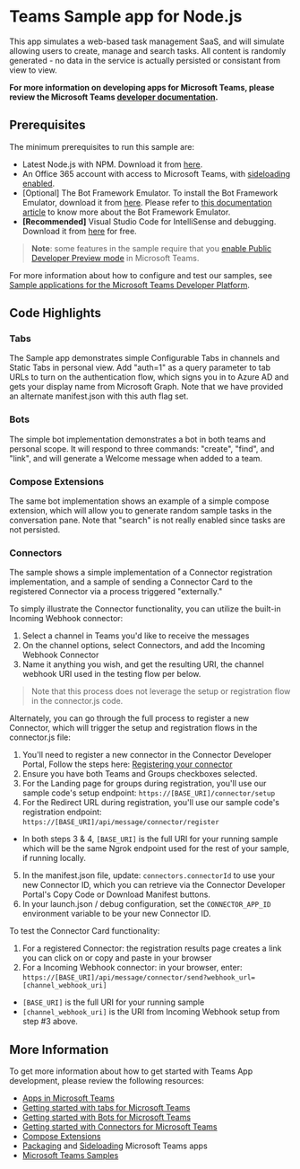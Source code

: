 # Teams Sample app for Node.js

This app simulates a web-based task management SaaS, and will simulate allowing users to create, manage and search tasks.  All content is randomly generated - no data in the service is actually persisted or consistant from view to view.  

**For more information on developing apps for Microsoft Teams, please review the Microsoft Teams [developer documentation](https://msdn.microsoft.com/en-us/microsoft-teams/index).**

## Prerequisites
The minimum prerequisites to run this sample are:
* Latest Node.js with NPM. Download it from [here](https://nodejs.org/en/download/).
* An Office 365 account with access to Microsoft Teams, with [sideloading enabled](https://msdn.microsoft.com/en-us/microsoft-teams/setup).
* [Optional] The Bot Framework Emulator. To install the Bot Framework Emulator, download it from [here](https://emulator.botframework.com/). Please refer to [this documentation article](https://github.com/microsoft/botframework-emulator/wiki/Getting-Started) to know more about the Bot Framework Emulator.
* **[Recommended]** Visual Studio Code for IntelliSense and debugging.  Download it from [here](https://code.visualstudio.com/) for free.

>**Note**: some features in the sample require that you [enable Public Developer Preview mode](https://msdn.microsoft.com/en-us/microsoft-teams/publicpreview) in Microsoft Teams.

For more information about how to configure and test our samples, see [Sample applications for the Microsoft Teams Developer Platform](https://msdn.microsoft.com/en-us/microsoft-teams/samples).

## Code Highlights

### Tabs
The Sample app demonstrates simple Configurable Tabs in channels and Static Tabs in personal view.  Add "auth=1" as a query parameter to tab URLs to turn on the authentication flow, which signs you in to Azure AD and gets your display name from Microsoft Graph.  Note that we have provided an alternate manifest.json with this auth flag set.

### Bots
The simple bot implementation demonstrates a bot in both teams and personal scope.  It will respond to three commands: "create", "find", and "link", and will generate a Welcome message when added to a team.

### Compose Extensions
The same bot implementation shows an example of a simple compose extension, which will allow you to generate random sample tasks in the conversation pane.  Note that "search" is not really enabled since tasks are not persisted.

### Connectors
The sample shows a simple implementation of a Connector registration implementation, and a sample of sending a Connector Card to the registered Connector via a process triggered "externally."

To simply illustrate the Connector functionality, you can utilize the built-in Incoming Webhook connector:
1) Select a channel in Teams you'd like to receive the messages
2) On the channel options, select Connectors, and add the Incoming Webhook Connector
3) Name it anything you wish, and get the resulting URI, the channel webhook URI used in the testing flow per below.
>Note that this process does not leverage the setup or registration flow in the connector.js code.

Alternately, you can go through the full process to register a new Connector, which will trigger the setup and registration flows in the connector.js file:
1) You'll need to register a new connector in the Connector Developer Portal, Follow the steps here: [Registering your connector](https://msdn.microsoft.com/en-us/microsoft-teams/connectors#registering-your-connector)
2) Ensure you have both Teams and Groups checkboxes selected.
3) For the Landing page for groups during registration, you'll use our sample code's setup endpoint: `https://[BASE_URI]/connector/setup`
4) For the Redirect URL during registration, you'll use our sample code's registration endpoint:  `https://[BASE_URI]/api/message/connector/register`
* In both steps 3 & 4, `[BASE_URI]` is the full URI for your running sample which will be the same Ngrok endpoint used for the rest of your sample, if running locally.
5) In the manifest.json file, update: `connectors.connectorId` to use your new Connector ID, which you can retrieve via the Connector Developer Portal's Copy Code or Download Manifest buttons.
6) In your launch.json / debug configuration, set the `CONNECTOR_APP_ID` environment variable to be your new Connector ID.



To test the Connector Card functionality:
1) For a registered Connector:  the registration results page creates a link you can click on or copy and paste in your browser
2) For a Incoming Webhook connector:  in your browser, enter: `https://[BASE_URI]/api/message/connector/send?webhook_url=[channel_webhook_uri]`
* `[BASE_URI]` is the full URI for your running sample
* `[channel_webhook_uri]` is the URI from Incoming Webhook setup from step #3 above.

## More Information

To get more information about how to get started with Teams App development, please review the following resources:
* [Apps in Microsoft Teams](https://msdn.microsoft.com/en-us/microsoft-teams/teamsapps)
* [Getting started with tabs for Microsoft Teams](https://msdn.microsoft.com/en-us/microsoft-teams/tabs)
* [Getting started with Bots for Microsoft Teams](https://msdn.microsoft.com/en-us/microsoft-teams/bots)
* [Getting started with Connectors for Microsoft Teams](https://msdn.microsoft.com/en-us/microsoft-teams/connectors)
* [Compose Extensions](https://msdn.microsoft.com/en-us/microsoft-teams/composeextensions)
* [Packaging](https://msdn.microsoft.com/en-us/microsoft-teams/createpackage) and [Sideloading](https://msdn.microsoft.com/en-us/microsoft-teams/submission) Microsoft Teams apps
* [Microsoft Teams Samples](https://msdn.microsoft.com/en-us/microsoft-teams/samples)

